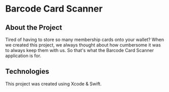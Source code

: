 # Barcode Card Scanner

## About the Project

Tired of having to store so many membership cards onto your wallet? When we created this project, we always thought about how cumbersome it was to always keep them with us. So that's what the Barcode Card Scanner application is for.

## Technologies

This project was created using Xcode & Swift.
